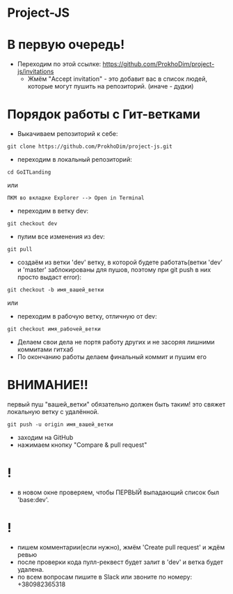 # Project-JS

# В первую очередь!
- Переходим по этой ссылке:
https://github.com/ProkhoDim/project-js/invitations
  - Жмём "Accept invitation" - это добавит вас в список людей, которые могут пушить на репозиторий. (иначе - дудки)

# Порядок работы с Гит-ветками

- Выкачиваем репозиторий к себе:
```plain
git clone https://github.com/ProkhoDim/project-js.git
```
- переходим в локальный репозиторий:
```plain
cd GoITLanding
```
или
```plain
ПКМ во вкладке Explorer --> Open in Terminal
```
- переходим в ветку dev:
```plain
git checkout dev
```
- пулим все изменения из dev:
```plain
git pull
```
- создаём из ветки 'dev' ветку, в которой будете работать(ветки 'dev' и 'master' заблокированы для пушов, поэтому при git push в них просто выдаст  error):
```plain
git checkout -b имя_вашей_ветки
```
или
- переходим в рабочую ветку, отличную от dev:
```plain
git checkout имя_рабочей_ветки
```
- Делаем свои дела не портя работу других и не засоряя лишними коммитами гитхаб
- По окончанию работы делаем финальный коммит и пушим его
# ВНИМАНИЕ!!
первый пуш "вашей_ветки" обязательно должен быть таким! это свяжет локальную ветку с удалённой.
```plain
git push -u origin имя_вашей_ветки
```
- заходим на GitHub
- нажимаем кнопку "Compare & pull request"
# !
- в новом окне проверяем, чтобы ПЕРВЫЙ выпадающий список был 'base:dev'.
# !
- пишем комментарии(если нужно), жмём 'Create pull request' и ждём ревью
- после проверки кода пулл-реквест будет залит в 'dev' и ветка будет удалена.
- по всем вопросам пишите в Slack или звоните по номеру: +380982365318
